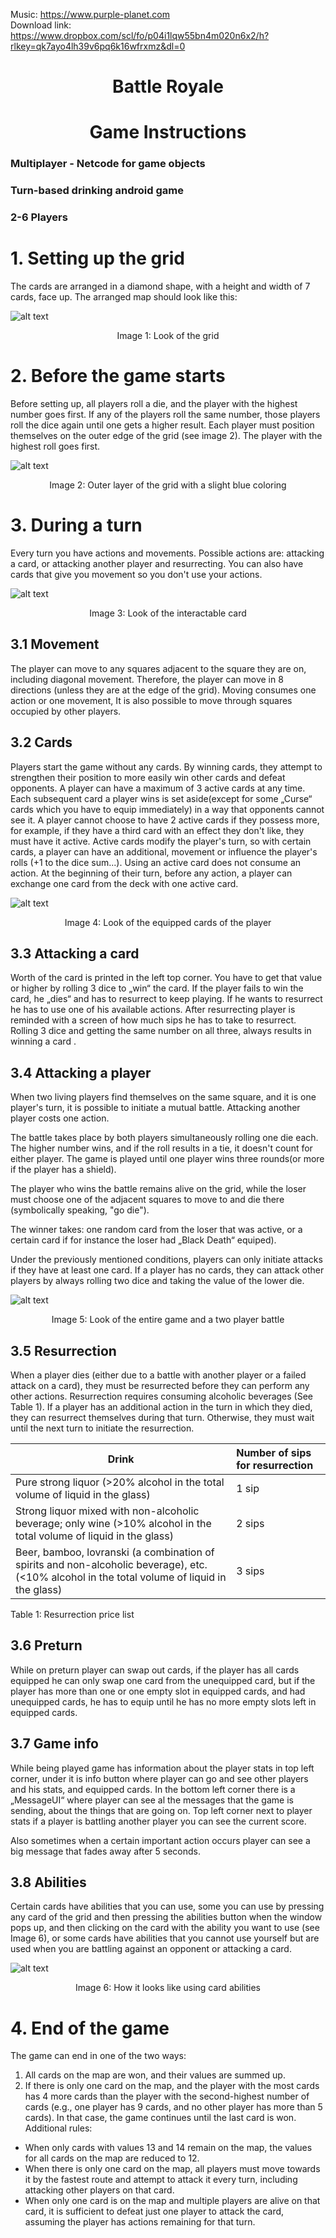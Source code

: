 Music: https://www.purple-planet.com <br>
Download link: https://www.dropbox.com/scl/fo/p04i1lqw55bn4m020n6x2/h?rlkey=qk7ayo4lh39v6pq6k16wfrxmz&dl=0

<h1 align="center">Battle Royale </h1>
<h1 align="center">Game Instructions  </h1>

<h3> Multiplayer - Netcode for game objects </h3>
<h3> Turn-based drinking android game </h3>
<h3> 2-6 Players </h3>

<h1>1. Setting up the grid </h1>

The cards are arranged in a diamond shape, with a height and width of 7 cards, face up. The arranged map should look like this:  

![alt text](https://github.com/mmikleusevic/BattleRoyale/blob/main/Assets/BattleRoyaleInstructions/Images/Image1.png)
<p align="center">Image 1: Look of the grid </p>

<h1>2. Before the game starts </h1>

Before setting up, all players roll a die, and the player with the highest number goes first. If any of the players roll the same number, those players roll the dice again until one gets a higher result. Each player must position themselves on the outer edge of the grid (see image 2). The player with the highest roll goes first. 

![alt text](https://github.com/mmikleusevic/BattleRoyale/blob/main/Assets/BattleRoyaleInstructions/Images/Image2.png)
 
<p align="center">Image 2: Outer layer of the grid with a slight blue coloring </p>

<h1>3. During a turn </h1>

Every turn you have actions and movements. Possible actions are: attacking a card, or attacking another player and resurrecting. You can also have cards that give you movement so you don't use your actions. 

![alt text](https://github.com/mmikleusevic/BattleRoyale/blob/main/Assets/BattleRoyaleInstructions/Images/Image3.png)

<p align="center">Image 3: Look of the interactable card  </p>

<h2>3.1 Movement</h2> 

The player can move to any squares adjacent to the square they are on, including diagonal movement. Therefore, the player can move in 8 directions (unless they are at the edge of the grid). Moving consumes one action or one movement, It is also possible to move through squares occupied by other players. 

<h2>3.2 Cards </h2>

Players start the game without any cards. By winning cards, they attempt to strengthen their position to more easily win other cards and defeat opponents. A player can have a maximum of 3 active cards at any time. Each subsequent card a player wins is set aside(except for some „Curse“ cards which you have to equip immediately) in a way that opponents cannot see it. A player cannot choose to have 2 active cards if they possess more, for example, if they have a third card with an effect they don't like, they must have it active. Active cards modify the player's turn, so with certain cards, a player can have an additional, movement or influence the player's rolls (+1 to the dice sum...). Using an active card does not consume an action. At the beginning of their turn, before any action, a player can exchange one card from the deck with one active card. 

![alt text](https://github.com/mmikleusevic/BattleRoyale/blob/main/Assets/BattleRoyaleInstructions/Images/Image4.png)

<p align="center">Image 4: Look of the equipped cards of the player </p>

<h2>3.3 Attacking a card </h2>

Worth of the card is printed in the left top corner. You have to get that value or higher by rolling 3 dice to „win“ the card. If the player fails to win the card, he „dies“ and has to resurrect to keep playing. If he wants to resurrect he has to use one of his available actions. After resurrecting player is reminded with a screen of how much sips he has to take to resurrect. Rolling 3 dice and getting the same number on all three, always results in winning a card . 

<h2>3.4 Attacking a player </h2>

When two living players find themselves on the same square, and it is one player's turn, it is possible to initiate a mutual battle. Attacking another player costs one action. 

The battle takes place by both players simultaneously rolling one die each. The higher number wins, and if the roll results in a tie, it doesn't count for either player. The game is played until one player wins three rounds(or more if the player has a shield). 

The player who wins the battle remains alive on the grid, while the loser must choose one of the adjacent squares to move to and die there (symbolically speaking, "go die"). 

The winner takes: one random card from the loser that was active, or a certain card if for instance the loser had „Black Death“ equiped). 

Under the previously mentioned conditions, players can only initiate attacks if they have at least one card. If a player has no cards, they can attack other players by always rolling two dice and taking the value of the lower die. 

![alt text](https://github.com/mmikleusevic/BattleRoyale/blob/main/Assets/BattleRoyaleInstructions/Images/Image5.png)

<p align="center">Image 5: Look of the entire game and a two player battle </p>

<h2>3.5 Resurrection </h2>

When a player dies (either due to a battle with another player or a failed attack on a card), they must be resurrected before they can perform any other actions. Resurrection requires consuming alcoholic beverages (See Table 1). If a player has an additional action in the turn in which they died, they can resurrect themselves during that turn. Otherwise, they must wait until the next turn to initiate the resurrection. 

|**Drink** |**Number of sips for resurrection** |
| - | :- |
|Pure strong liquor (>20% alcohol in the total volume of liquid in the glass) |1 sip |
|Strong liquor mixed with non-alcoholic beverage; only wine (>10% alcohol in the total volume of liquid in the glass) |2 sips |
|Beer, bamboo, lovranski (a combination of spirits and non-alcoholic beverage), etc. (<10% alcohol in the total volume of liquid in the glass) |3 sips |

Table 1: Resurrection price list 

<h2>3.6 Preturn </h2>

While on preturn player can swap out cards, if the player has all cards equipped he can only swap one card from the unequipped card, but if the player has more than one or one empty slot in equipped cards, and had unequipped cards, he has to equip until he has no more empty slots left in equipped cards. 

<h2>3.7 Game info </h2>

While being played game has information about the player stats in top left corner, under it is info button where player can go and see other players and his stats, and equipped cards. In the bottom left corner there is a „MessageUI“ where player can see al the messages that the game is sending, about the things that are going on. Top left corner next to player stats if a player is battling another player you can see the current score. 

Also sometimes when a certain important action occurs player can see a big message that fades away after 5 seconds. 

<h2>3.8 Abilities </h2>

Certain cards have abilities that you can use, some you can use by pressing any card of the grid and then pressing the abilities button when the window pops up, and then clicking on the card with the ability you want to use (see Image 6), or some cards have abilities that you cannot use yourself but are used when you are battling against an opponent or attacking a card.

![alt text](https://github.com/mmikleusevic/BattleRoyale/blob/main/Assets/BattleRoyaleInstructions/Images/Image6.png)

<p align="center">Image 6: How it looks like using card abilities </p>

<h1>4. End of the game </h1>

The game can end in one of the two ways: 

1) All cards on the map are won, and their values are summed up. 
1) If there is only one card on the map, and the player with the most cards has 4 more cards than the player with the second-highest number of cards (e.g., one player has 9 cards, and no other player has more than 5 cards). In that case, the game continues until the last card is won. Additional rules: 
- When only cards with values 13 and 14 remain on the map, the values for all cards on the map are reduced to 12. 
- When there is only one card on the map, all players must move towards it by the fastest route and attempt to attack it every turn, including attacking other players on that card. 
- When only one card is on the map and multiple players are alive on that card, it is sufficient to defeat just one player to attack the card, assuming the player has actions remaining for that turn. 
